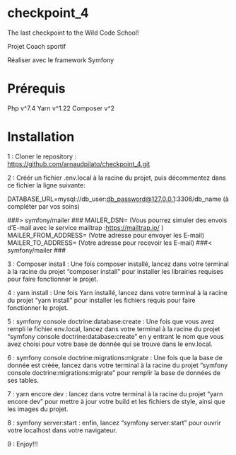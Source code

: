 # checkpoint_4
The last checkpoint to the Wild Code School!

Projet Coach sportif

Réaliser avec le framework Symfony

# Prérequis

Php v^7.4
Yarn v^1.22
Composer v^2

# Installation
1 : Cloner le repository : 	        
https://github.com/arnaudpilato/checkpoint_4.git

2 : Créér un fichier .env.local à la racine du projet, puis décommentez dans ce fichier la ligne suivante:

DATABASE_URL=mysql://db_user:db_password@127.0.0.1:3306/db_name
(à compléter par vos soins)

###> symfony/mailer ###
MAILER_DSN= (Vous pourrez simuler des envois d’E-mail avec le service mailtrap :https://mailtrap.io/ )
MAILER_FROM_ADDRESS= (Votre adresse pour envoyer les E-mail)
MAILER_TO_ADDRESS= (Votre adresse pour recevoir les E-mail)
###< symfony/mailer ###

3 : Composer install :
    Une fois composer installé, lancez dans votre terminal à la racine du projet “composer install” pour installer les 
    librairies requises pour faire fonctionner le projet.

4 : yarn install :
    Une fois Yarn installé, lancez dans votre terminal à la racine du projet 
    “yarn install” pour installer les fichiers requis pour faire fonctionner le projet.

5 : symfony console doctrine:database:create :
    Une fois que vous avez rempli le fichier env.local, lancez dans votre terminal à la racine du projet 
    “symfony console doctrine:database:create” en y entrant le nom que vous avez choisi pour votre base de donnée qui se 
    trouve dans le env.local.

6 : symfony console doctrine:migrations:migrate :
    Une fois que la base de donnée est créée, lancez dans votre terminal à la racine du projet 
    “symfony console doctrine:migrations:migrate” pour remplir la base de données de ses tables.
                     
7 : yarn encore dev :
	lancez dans votre terminal à la racine du projet “yarn encore dev” pour mettre
	à jour votre build et les fichiers de style, ainsi que les images du projet.

8 : symfony server:start :
	enfin, lancez “symfony server:start” pour ouvrir votre localhost dans votre
	navigateur.
  
9 : Enjoy!!!
